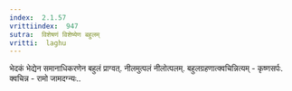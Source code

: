```yaml
---
index:  2.1.57
vrittiindex:  947
sutra:  विशेषणं विशेष्येण बहुलम्
vritti:  laghu 
---
```


भेदकं भेद्येन समानाधिकरणेन बहुलं प्राग्वत्. नीलमुत्पलं नीलोत्पलम्. बहुलग्रहणात्क्वचिन्नित्यम् - कृष्णसर्पः. क्वचिन्न - रामो जामदग्न्यः..

